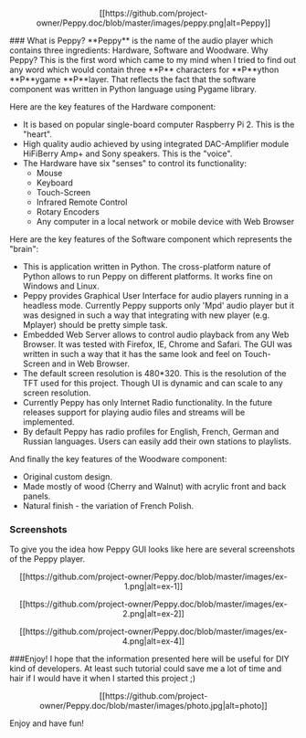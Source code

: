 <p align="center">
[[https://github.com/project-owner/Peppy.doc/blob/master/images/peppy.png|alt=Peppy]]
</p>
### What is Peppy?
**Peppy** is the name of the audio player which contains three ingredients: Hardware, Software and Woodware. Why Peppy? This is the first word which came to my mind when I tried to find out any word which would contain three **P** characters for **P**ython **P**ygame **P**layer. That reflects the fact that the software component was written in Python language using Pygame library.

Here are the key features of the Hardware component:
* It is based on popular single-board computer Raspberry Pi 2. This is the "heart".
* High quality audio achieved by using integrated DAC-Amplifier module HiFiBerry Amp+ and Sony speakers. This is the "voice".
* The Hardware have six "senses" to control its functionality:
    * Mouse
    * Keyboard
    * Touch-Screen
    * Infrared Remote Control
    * Rotary Encoders
    * Any computer in a local network or mobile device with Web Browser

Here are the key features of the Software component which represents the "brain":
* This is application written in Python. The cross-platform nature of Python allows to run Peppy on different platforms. It works fine on Windows and Linux.
* Peppy provides Graphical User Interface for audio players running in a headless mode. Currently Peppy supports only 'Mpd' audio player but it was designed in such a way that integrating with new player (e.g. Mplayer) should be pretty simple task.
* Embedded Web Server allows to control audio playback from any Web Browser. It was tested with Firefox, IE, Chrome and Safari. The GUI was written in such a way that it has the same look and feel on Touch-Screen and in Web Browser.
* The default screen resolution is 480*320. This is the resolution of the TFT used for this project. Though UI is dynamic and can scale to any screen resolution.
* Currently Peppy has only Internet Radio functionality. In the future releases support for playing audio files and streams will be implemented.
* By default Peppy has radio profiles for English, French, German and Russian languages. Users can easily add their own stations to playlists.

And finally the key features of the Woodware component:
* Original custom design.
* Made mostly of wood (Cherry and Walnut) with acrylic front and back panels.
* Natural finish - the variation of French Polish.

### Screenshots
To give you the idea how Peppy GUI looks like here are several screenshots of the Peppy player.
<p align="center">
[[https://github.com/project-owner/Peppy.doc/blob/master/images/ex-1.png|alt=ex-1]]
</p>
<p align="center">
[[https://github.com/project-owner/Peppy.doc/blob/master/images/ex-2.png|alt=ex-2]]
</p>
<p align="center">
[[https://github.com/project-owner/Peppy.doc/blob/master/images/ex-4.png|alt=ex-4]]
</p>

###Enjoy!
I hope that the information presented here will be useful for DIY kind of developers. At least such tutorial could save me a lot of time and hair if I would have it when I started this project ;)
<p align="center">
[[https://github.com/project-owner/Peppy.doc/blob/master/images/photo.jpg|alt=photo]]
</p>
Enjoy and have fun!